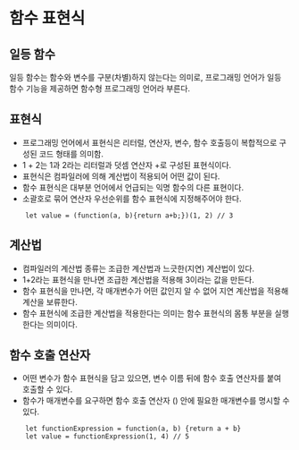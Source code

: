 # 함수 표현식

## 일등 함수
<p>일등 함수는 함수와 변수를 구분(차별)하지 않는다는 의미로, 프로그래밍 언어가 일등 함수 기능을 제공하면 함수형 프로그래밍 언어라 부른다.</p>


## 표현식
- 프로그래밍 언어에서 표현식은 리터럴, 연산자, 변수, 함수 호출등이 복합적으로 구성된 코드 형태를 의미함.
- 1 + 2는 1과 2라는 리터럴과 덧셈 연산자 +로 구성된 표현식이다.
- 표현식은 컴파일러에 의해 계산법이 적용되어 어떤 값이 된다.
- 함수 표현식은 대부분 언어에서 언급되는 익명 함수의 다른 표현이다.
- 소괄호로 묶어 연산자 우선순위를 함수 표현식에 지정해주어야 한다.

```TS
    let value = (function(a, b){return a+b;})(1, 2) // 3
```

## 계산법
- 컴파일러의 계산법 종류는 조급한 계산법과 느긋한(지연) 계산법이 있다.
- 1+2라는 표현식을 만나면 조급한 계산법을 적용해 3이라는 값을 만든다.
- 함수 표현식을 만나면, 각 매개변수가 어떤 값인지 알 수 없어 지연 계산법을 적용해 계산을 보류한다.
- 함수 표현식에 조급한 계산법을 적용한다는 의미는 함수 표현식의 몸통 부분을 실행한다는 의미이다.

## 함수 호출 연산자
- 어떤 변수가 함수 표현식을 담고 있으면, 변수 이름 뒤에 함수 호출 연산자를 붙여 호출할 수 있다.
- 함수가 매개변수를 요구하면 함수 호출 연산자 () 안에 필요한 매개변수를 명시할 수 있다.

```TS
    let functionExpression = function(a, b) {return a + b}
    let value = functionExpression(1, 4) // 5
```

